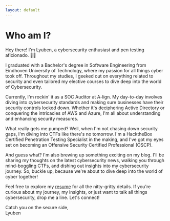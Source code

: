 ```yaml
---
layout: default
---
```


# Who am I?

Hey there! I'm Lyuben, a cybersecurity enthusiast and pen testing aficionado. 🕵️‍♂️

I graduated with a Bachelor's degree in Software Engineering from Eindhoven University of Technology, where my passion for all things cyber took off. Throughout my studies, I geeked out on everything related to security and even tailored my elective courses to dive deep into the world of Cybersecurity.

Currently, I'm rockin' it as a SOC Auditor at A-lign. My day-to-day involves diving into cybersecurity standards and making sure businesses have their security controls locked down. Whether it's deciphering Active Directory or conquering the intricacies of AWS and Azure, I'm all about understanding and enhancing security measures.

What really gets me pumped? Well, when I'm not chasing down security gaps, I'm diving into CTFs like there's no tomorrow. I'm a HacktheBox Certified Penetration Testing Specialist in the making, and I've got my eyes set on becoming an Offensive Security Certified Professional (OSCP).

And guess what? I'm also brewing up something exciting on my blog. I'll be sharing my thoughts on the latest cybersecurity news, walking you through mind-boggling CTFs, and dishing out insights into my cybersecurity journey. So, buckle up, because we're about to dive deep into the world of cyber together!

Feel free to explore my <a href="/assets/placeholder_cv.pdf">resume</a> for all the nitty-gritty details. If you're curious about my journey, my insights, or just want to talk all things cybersecurity, drop me a line. Let's connect!

Catch you on the secure side,<br>
Lyuben



